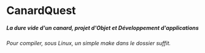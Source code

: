 # CanardQuest
##### La dure vide d'un canard, projet d'Objet et Développement d'applications

###### Pour compiler, sous Linux, un simple make dans le dossier suffit.